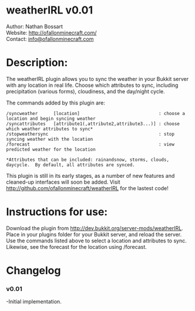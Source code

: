 # weatherIRL v0.01

Author: Nathan Bossart  
Website: <http://ofallonminecraft.com/>  
Contact: <info@ofallonminecraft.com>  


# Description:
The weatherIRL plugin allows you to sync the weather in your Bukkit server with any location in real life. Choose which attributes to sync, including precipitation (various forms), cloudiness, and the day/night cycle.  

The commands added by this plugin are:

    /syncweather      [location]                              : choose a location and begin syncing weather
    /syncattributes   [attribute1(,attribute2,attribute3...)] : choose which weather attributes to sync*
    /stopweathersync                                          : stop syncing weather with the location
    /forecast                                                 : view predicted weather for the location

    *Attributes that can be included: rainandsnow, storms, clouds, daycycle.  By default, all attributes are synced.

This plugin is still in its early stages, as a number of new features and cleaned-up interfaces will soon be added.  Visit <http://github.com/ofallonminecraft/weatherIRL> for the lastest code!


# Instructions for use:

Download the plugin from http://dev.bukkit.org/server-mods/weatherIRL.  Place in your plugins folder for your Bukkit server, and reload the server.  Use the commands listed above to select a location and attributes to sync.  Likewise, see the forecast for the location using /forecast.

# Changelog
### v0.01  
  -Initial implementation.  

